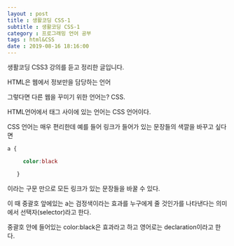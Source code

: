```yaml
---
layout : post
title : 생활코딩 CSS-1
subtitle : 생활코딩 CSS-1
category : 프로그래밍 언어 공부
tags : html&CSS
date : 2019-08-16 18:16:00
---
```

생활코딩 CSS3 강의를 듣고 정리한 글입니다.

HTML은 웹에서 정보만을 담당하는 언어

그렇다면 다른 웹을 꾸미기 위한 언어는? CSS.

HTML언어에서 <style></style> 태그 사이에 있는 언어는 CSS 언어이다.

CSS 언어는 매우 편리한데 예를 들어 링크가 들어가 있는 문장들의 색깔을 바꾸고 싶다면

```css
a {

     color:black

   }
```

이라는 구문 만으로 모든 링크가 있는 문장들을 바꿀 수 있다.

이 때 중괄호 앞에있는 a는 검정색이라는 효과를 누구에게 줄 것인가를 나타낸다는 의미에서 선택자(selector)라고 한다.

중괄호 안에 들어있는 color:black은 효과라고 하고 영어로는 declaration이라고 한다.
